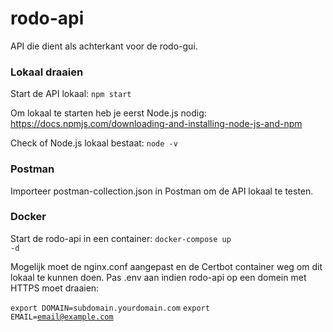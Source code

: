 # rodo-api

API die dient als achterkant voor de rodo-gui.

### Lokaal draaien

Start de API lokaal:
<code>npm start</code>

Om lokaal te starten heb je eerst Node.js nodig: https://docs.npmjs.com/downloading-and-installing-node-js-and-npm

Check of Node.js lokaal bestaat:
<code>node -v</code>

### Postman

Importeer postman-collection.json in Postman om de API lokaal te testen.

### Docker

Start de rodo-api in een container:
<code>docker-compose up -d</code>

Mogelijk moet de nginx.conf aangepast en de Certbot container weg om dit lokaal te kunnen doen.
Pas .env aan indien rodo-api op een domein met HTTPS moet draaien:

<code>export DOMAIN=subdomain.yourdomain.com</code>
<code>export EMAIL=email@example.com</code>
